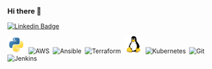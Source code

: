 ### Hi there 👋

[![Linkedin Badge](https://img.shields.io/badge/-Linkedin-blue?style=flat&logo=Linkedin&logoColor=white)](https://www.linkedin.com/in/sbarissonmez/)


<img src="https://github.com/devicons/devicon/blob/master/icons/python/python-original.svg" a href="https://aws.amazon.com" target="_blank" rel="noreferrer noopener" style="text-decoration: none" target="_blank" title="Python" alt="Python" width="40" height="40"/>&nbsp;
<img src="https://pbs.twimg.com/profile_images/1641476962362302464/K8lb6OtN_400x400.jpg" title="AWS" alt="AWS" width="40" height="40"/>&nbsp;
<img src="https://user-images.githubusercontent.com/13288840/177060536-190fedef-39fe-4b99-9aed-188ca4471bac.png" title="Ansible" alt="Ansible" width="40" height="40"/>&nbsp;
<img src="https://user-images.githubusercontent.com/13288840/177059919-11874bd2-5a22-45f4-821b-999d11a4892b.png" title="Terraform" alt="Terraform" width="40" height="40"/>&nbsp;
<img src="https://raw.githubusercontent.com/devicons/devicon/master/icons/linux/linux-original.svg" title="Linux" alt="Linux" width="40" height="40"/>&nbsp;
<img src="https://user-images.githubusercontent.com/13288840/177059841-71acd10f-0098-47ab-b950-eb730de8255f.png" title="Kubernetes" alt="Kubernetes" width="40" height="40"/>&nbsp;
<img src="https://www.vectorlogo.zone/logos/git-scm/git-scm-icon.svg" title="Git" alt="Git" width="40" height="40"/>&nbsp;
<img src="https://www.vectorlogo.zone/logos/jenkins/jenkins-icon.svg" title="Jenkins" alt="Jenkins" width="40" height="40"/>&nbsp;


<!--
**sbarissonmez/sbarissonmez** is a ✨ _special_ ✨ repository because its `README.md` (this file) appears on your GitHub profile.

Here are some ideas to get you started:

- 🔭 I’m currently working on ...
- 🌱 I’m currently learning ...
- 👯 I’m looking to collaborate on ...
- 🤔 I’m looking for help with ...
- 💬 Ask me about ...
- 📫 How to reach me: ...
- 😄 Pronouns: ...
- ⚡ Fun fact: ...
-->
